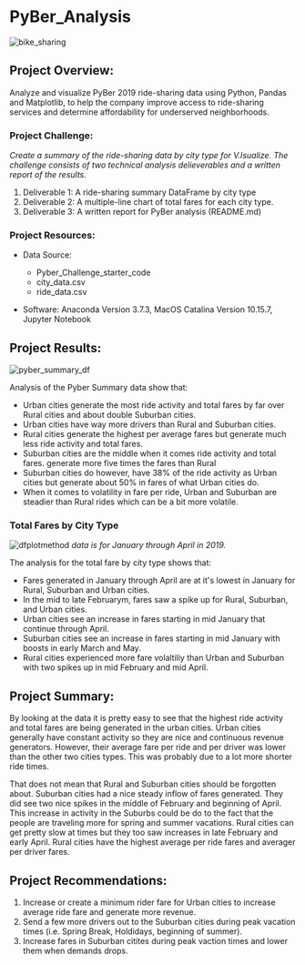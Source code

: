 
# PyBer_Analysis
![bike_sharing](https://user-images.githubusercontent.com/36451701/143140969-367a423a-42a1-47bf-b7e2-74a190bf217d.png)

## Project Overview:

Analyze and visualize PyBer 2019 ride-sharing data using Python, Pandas and Matplotlib, to help the company improve access to ride-sharing services and determine affordability for underserved neighborhoods.

### Project Challenge:
*Create a summary of the ride-sharing data by city type for V.Isualize.  The challenge consists of two technical analysis delieverables and a written report of the results.*

1. Deliverable 1: A ride-sharing summary DataFrame by city type
2. Deliverable 2: A multiple-line chart of total fares for each city type. 
3. Deliverable 3: A written report for PyBer analysis (README.md)

### Project Resources:

- Data Source: 
    - Pyber_Challenge_starter_code
    - city_data.csv
    - ride_data.csv
    
- Software: Anaconda Version 3.7.3, MacOS Catalina Version 10.15.7, Jupyter Notebook

## Project Results:
![pyber_summary_df](https://user-images.githubusercontent.com/36451701/119275097-218f3080-bbe1-11eb-881e-e2a13699d99c.png)

Analysis of the Pyber Summary data show that:
- Urban cities generate the most ride activity and total fares by far over Rural cities and about double Suburban cities. 
- Urban cities have way more drivers than Rural and Suburban cities. 
- Rural cities generate the highest per average fares but generate much less ride activity and total fares. 
- Suburban cities are the middle when it comes ride activity and total fares. generate more five times the fares than Rural 
- Suburban cities do however, have 38% of the ride activity as Urban cities but generate about 50% in fares of what Urban cities do. 
- When it comes to volatility in fare per ride, Urban and Suburban are steadier than Rural rides which can be a bit more volatile. 

### Total Fares by City Type
![dfplotmethod](https://user-images.githubusercontent.com/36451701/119275047-e7259380-bbe0-11eb-8f47-5cd8510d236c.png)
*data is for January through April in 2019.*

The analysis for the total fare by city type shows that:
- Fares generated in January through April are at it's lowest in January for Rural, Suburban and Urban cities. 
- In the mid to late Februarym, fares saw a spike up for Rural, Suburban, and Urban cities. 
- Urban cities see an increase in fares starting in mid January that continue through April.
- Suburban cities see an increase in fares starting in mid January with boosts in early March and May.
- Rural cities experienced more fare volaltiliy than Urban and Suburban with two spikes up in mid February and mid April. 

## Project Summary:
By looking at the data it is pretty easy to see that the highest ride activity and total fares are being generated in the urban cities. Urban cities generally have constant activity so they are nice and continuous revenue generators. However, their average fare per ride and per driver was lower than the other two cities types.  This was probably due to a lot more shorter ride times. 

That does not mean that Rural and Suburban cities should be forgotten about.  Suburban cities had a nice steady inflow of fares generated. They did see two nice spikes in the middle of February and beginning of April.  This increase in activity in the Suburbs could be do to the fact that the people are traveling more for spring and summer vacations. Rural cities can get pretty slow at times but they too saw increases in late February and early April.  Rural cities have the highest average per ride fares and averager per driver fares. 

## Project Recommendations:
1. Increase or create a minimum rider fare for Urban cities to increase average ride fare and generate more revenue.  
2. Send a few more drivers out to the Suburban cities during peak vacation times (i.e. Spring Break, Holdidays, beginning of summer).
3. Increase fares in Suburban citites during peak vaction times and lower them when demands drops.  
